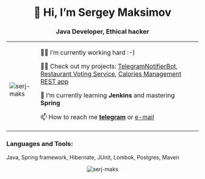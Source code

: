 <!---
serj-maks/serj-maks is a ✨ special ✨ repository because its `README.md` (this file) appears on your GitHub profile.
You can click the Preview link to take a look at your changes.
--->

<h1 align="center">👋 Hi, I’m Sergey Maksimov</h1>
<h3 align="center">Java Developer, Ethical hacker</h3>

<table>
  <tr>
    <td>
      <p>&nbsp;<img align="center" src="https://github-readme-stats.vercel.app/api?username=serj-maks&show_icons=true&theme=tokyonight&include_all_commits=true&hide_rank=true" alt="serj-maks" /></p> </td>
    <td>
      
👨‍💻 I’m currently working hard :-)
      
🕵🏻 Check out my projects: [TelegramNotifierBot](https://github.com/whiskels/TelegramNotifierBot), [Restaurant Voting Service](https://github.com/whiskels/Restaurant-Voting-REST-API), [Calories Management REST app](https://github.com/whiskels/Calories-Management)<br>
      
🌱 I’m currently learning **Jenkins** and mastering **Spring**

📫 How to reach me **[telegram](https://t.me/serjmaks)** or [e-mail](mailto:sergeymaksimov1993@gmail.com?subject=[GitHub])
    </td>
  </tr>
</table>

<h3 align="left">Languages and Tools:</h3>

Java, Spring framework, Hibernate, JUnit, Lombok, Postgres, Maven


<p align="center"> <img src="https://komarev.com/ghpvc/?username=serj-maks" alt="serj-maks" /> </p>
